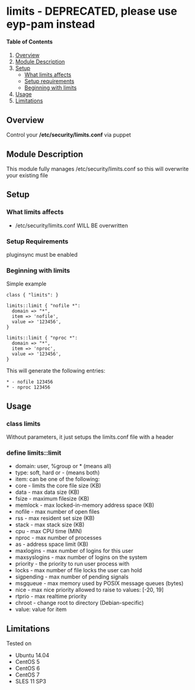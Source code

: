 # limits - DEPRECATED, please use eyp-pam instead

#### Table of Contents

1. [Overview](#overview)
2. [Module Description](#module-description)
3. [Setup](#setup)
    * [What limits affects](#what-limits-affects)
    * [Setup requirements](#setup-requirements)
    * [Beginning with limits](#beginning-with-limits)
4. [Usage](#usage)
5. [Limitations](#limitations)

## Overview

Control your **/etc/security/limits.conf** via puppet

## Module Description

This module fully manages /etc/security/limits.conf so this will overwrite your
existing file

## Setup

### What limits affects

* /etc/security/limits.conf WILL BE overwritten

### Setup Requirements

pluginsync must be enabled

### Beginning with limits

Simple example

```puppet
class { "limits": }

limits::limit { "nofile *":
  domain => "*",
  item => 'nofile',
  value => '123456',
}

limits::limit { "nproc *":
  domain => "*",
  item => 'nproc',
  value => '123456',
}
```

This will generate the following entries:

```
* - nofile 123456
* - nproc 123456
```

## Usage

### class limits
Without parameters, it just setups the limits.conf file with a header

### define limits::limit

* domain: user, %group or * (means all)
* type: soft, hard or - (means both)
* item: can be one of the following:
 * core - limits the core file size (KB)
 * data - max data size (KB)
 * fsize - maximum filesize (KB)
 * memlock - max locked-in-memory address space (KB)
 * nofile - max number of open files
 * rss - max resident set size (KB)
 * stack - max stack size (KB)
 * cpu - max CPU time (MIN)
 * nproc - max number of processes
 * as - address space limit (KB)
 * maxlogins - max number of logins for this user
 * maxsyslogins - max number of logins on the system
 * priority - the priority to run user process with
 * locks - max number of file locks the user can hold
 * sigpending - max number of pending signals
 * msgqueue - max memory used by POSIX message queues (bytes)
 * nice - max nice priority allowed to raise to values: [-20, 19]
 * rtprio - max realtime priority
 * chroot - change root to directory (Debian-specific)
* value: value for item

## Limitations

Tested on
* Ubuntu 14.04
* CentOS 5
* CentOS 6
* CentOS 7
* SLES 11 SP3
